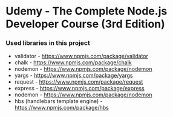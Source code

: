 # Udemy - The Complete Node.js Developer Course (3rd Edition)

### Used libraries in this project

- validator - https://www.npmjs.com/package/validator
- chalk - https://www.npmjs.com/package/chalk
- nodemon - https://www.npmjs.com/package/nodemon
- yargs - https://www.npmjs.com/package/yargs
- request - https://www.npmjs.com/package/request
- express - https://www.npmjs.com/package/express
- nodemon - https://www.npmjs.com/package/nodemon
- hbs (handlebars template engine) - https://www.npmjs.com/package/hbs

